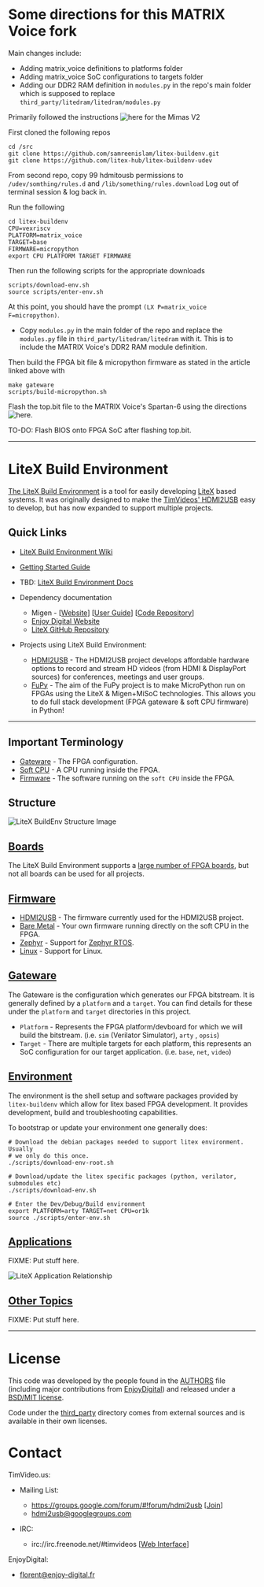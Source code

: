 # Some directions for this MATRIX Voice fork

Main changes include:
- Adding matrix_voice definitions to platforms folder
- Adding matrix_voice SoC configurations to targets folder
- Adding our DDR2 RAM definition in `modules.py` in the repo's main folder which is supposed to replace `third_party/litedram/litedram/modules.py`


Primarily followed the instructions ![here](https://ewen.mcneill.gen.nz/blog/entry/2018-01-17-fupy-fpga-micropython-on-mimas-v2-and-arty-a7/) for the Mimas V2


First cloned the following repos

```
cd /src
git clone https://github.com/samreenislam/litex-buildenv.git
git clone https://github.com/litex-hub/litex-buildenv-udev
```

From second repo, copy 99 hdmitousb permissions to `/udev/somthing/rules.d` and `/lib/something/rules.download`
Log out of terminal session & log back in.

Run the following

```
cd litex-buildenv
CPU=vexriscv
PLATFORM=matrix_voice
TARGET=base
FIRMWARE=micropython
export CPU PLATFORM TARGET FIRMWARE
```


Then run the following scripts for the appropriate downloads

```
scripts/download-env.sh
source scripts/enter-env.sh
```

At this point, you should have the prompt `(LX P=matrix_voice F=micropython)`.
- Copy `modules.py` in the main folder of the repo and replace the `modules.py` file in `third_party/litedram/litedram` with it. This is to include the MATRIX Voice's DDR2 RAM module definition.


Then build the FPGA bit file & micropython firmware as stated in the article linked above with

```
make gateware
scripts/build-micropython.sh
```

Flash the top.bit file to the MATRIX Voice's Spartan-6 using the directions ![here](https://matrix-io.github.io/matrix-documentation/matrix-voice/resources/fpga/).


TO-DO: Flash BIOS onto FPGA SoC after flashing top.bit.


---

# LiteX Build Environment

[The LiteX Build Environment](https://github.com/timvideos/litex-buildenv)
is a tool for easily developing
[LiteX](https://github.com/enjoy-digital/litex) based systems. It was
originally designed to make the [TimVideos' HDMI2USB](https://hdmi2usb.tv) easy
to develop, but has now expanded to support multiple projects.

## Quick Links

 * [LiteX Build Environment Wiki](https://github.com/timvideos/litex-buildenv/wiki)
 * [Getting Started Guide](https://github.com/timvideos/litex-buildenv/wiki/Getting-Started)

 * TBD: [LiteX Build Environment Docs](https://litex-buildenv.readthedocs.io)

 * Dependency documentation
   - Migen - [[Website](http://m-labs.hk/migen/index.html)] [[User Guide](http://m-labs.hk/migen/manual/)] [[Code Repository](https://github.com/m-labs/migen)]
   - [Enjoy Digital Website](http://www.enjoy-digital.fr/)
   - [LiteX GitHub Repository](https://github.com/enjoy-digital/litex)

 * Projects using LiteX Build Environment:
   - [HDMI2USB](http://hdmi2usb.tv/) - The HDMI2USB project develops affordable hardware options to record and stream HD videos (from HDMI & DisplayPort sources) for conferences, meetings and user groups.
   - [FuPy](https://fupy.github.io) - The aim of the FuPy project is to make MicroPython run on FPGAs using the LiteX & Migen+MiSoC technologies. This allows you to do full stack development (FPGA gateware & soft CPU firmware) in Python!

---

## Important Terminology

 * [Gateware](https://github.com/timvideos/litex-buildenv/wiki/Gateware) - The FPGA configuration.
 * [Soft CPU](https://github.com/timvideos/litex-buildenv/wiki/Soft-CPU) - A CPU running inside the FPGA.
 * [Firmware](https://github.com/timvideos/litex-buildenv/wiki/Firmware) - The software running on the `soft CPU` inside the FPGA.

## Structure

![LiteX BuildEnv Structure Image](https://docs.google.com/drawings/d/e/2PACX-1vTfB_DQ3PXJWKrERnzkGoWdKsTfuI3Kk-9rF1oBDB8NM44qZefU_O_H7rdNoN5cIWZmqzfIm1ftz52B/pub?w=419&h=485)

## [Boards](https://github.com/timvideos/litex-buildenv/wiki/Boards)

The LiteX Build Environment supports a
[large number of FPGA boards](https://github.com/timvideos/litex-buildenv/wiki/Boards),
but not all boards can be used for all projects.

## [Firmware](https://github.com/timvideos/litex-buildenv/wiki/Firmware)

 * [HDMI2USB](https://github.com/timvideos/litex-buildenv/wiki/HDMI2USB) - The firmware currently used for the HDMI2USB project.
 * [Bare Metal](https://github.com/timvideos/litex-buildenv/wiki/Bare-Metal) - Your own firmware running directly on the soft CPU in the FPGA.
 * [Zephyr](https://github.com/timvideos/litex-buildenv/wiki/Zephyr) - Support for [Zephyr RTOS](https://www.zephyrproject.org/).
 * [Linux](https://github.com/timvideos/litex-buildenv/wiki/Linux) - Support for Linux.

## [Gateware](https://github.com/timvideos/litex-buildenv/wiki/Gateware)

The Gateware is the configuration which generates our FPGA bitstream.  It
is generally defined by a `platform` and a `target`.  You can find details
for these under the `platform` and `target` directories in this project.

 * `Platform` - Represents the FPGA platform/devboard for which we will build
   the bitstream. (i.e. `sim` (Verilator Simulator), `arty` , `opsis`)
 * `Target` - There are multiple targets for each platform, this represents an
   SoC configuration for our target application. (i.e. `base`, `net`, `video`)

## [Environment](https://github.com/timvideos/litex-buildenv/wiki/Environment)

The environment is the shell setup and software packages provided by `litex-buildenv`
which allow for litex based FPGA development.  It provides development, build
and troubleshooting capabilities.

To bootstrap or update your environment one generally does:

```
# Download the debian packages needed to support litex environment.  Usually
# we only do this once.
./scripts/download-env-root.sh

# Download/update the litex specific packages (python, verilator, submodules etc)
./scripts/download-env.sh

# Enter the Dev/Debug/Build environment
export PLATFORM=arty TARGET=net CPU=or1k
source ./scripts/enter-env.sh
```

## [Applications](https://github.com/timvideos/litex-buildenv/wiki/Applications)

FIXME: Put stuff here.

![LiteX Application Relationship](https://docs.google.com/drawings/d/e/2PACX-1vTLVQXwkH3p5ZvN-7nIMxRXOyFEsg2x5_yrd3wREw3vaWr3Mc-_P7kfTbeQ--BN0k5VjQgxHchliyno/pub?w=1398&h=838)

## [Other Topics](https://github.com/timvideos/litex-buildenv/wiki/Other-Topics)

FIXME: Put stuff here.

---

# License

This code was developed by the people found in the [AUTHORS](AUTHORS) file
(including major contributions from [EnjoyDigital](http://enjoy-digital.fr))
and released under a [BSD/MIT license](LICENSE).

Code under the [third_party](third_party/) directory comes from external
sources and is available in their own licenses.

# Contact

TimVideo.us:

 * Mailing List:
   * https://groups.google.com/forum/#!forum/hdmi2usb
     [[Join](https://groups.google.com/forum/#!forum/hdmi2usb/join)]
   * hdmi2usb@googlegroups.com

 * IRC:
   * irc://irc.freenode.net/#timvideos
     [[Web Interface](http://webchat.freenode.net/?channels=timvideos)]

EnjoyDigital:
 * florent@enjoy-digital.fr
